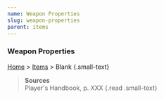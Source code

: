 ```yaml
---
name: Weapon Properties
slug: weapon-properties
parent: items
---
```

### Weapon Properties
[Home](dm-operations-center) > [Items](items) > Blank {.small-text}



> **Sources** <br/>
> Player's Handbook, p. XXX
{.read .small-text}
